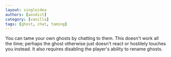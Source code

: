 ```yaml
---
layout: singleidea
authors: [aosdict]
category: [vanilla]
tags: [ghost, chat, taming]
---
```

You can tame your own ghosts by chatting to them. This doesn't work all the time; perhaps the ghost otherwise just doesn't react or hostilely touches you instead. It also requires disabling the player's ability to rename ghosts.
